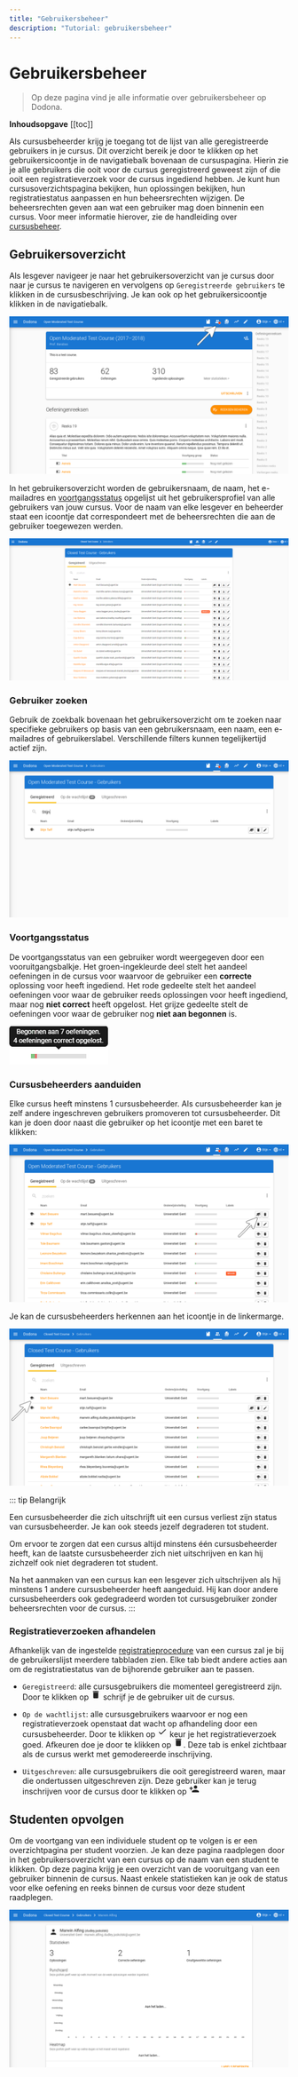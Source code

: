 ```yaml
---
title: "Gebruikersbeheer"
description: "Tutorial: gebruikersbeheer"
---
```


# Gebruikersbeheer
> Op deze pagina vind je alle informatie over gebruikersbeheer op Dodona.

**Inhoudsopgave**
[[toc]]

Als cursusbeheerder krijg je toegang tot de lijst van alle geregistreerde gebruikers in je cursus. Dit overzicht bereik je door te klikken op het gebruikersicoontje in de navigatiebalk bovenaan de cursuspagina. Hierin zie je alle gebruikers die ooit voor de cursus geregistreerd geweest zijn of die ooit een registratieverzoek voor de cursus ingediend hebben. Je kunt hun cursusoverzichtspagina bekijken, hun oplossingen bekijken, hun registratiestatus aanpassen en hun beheersrechten wijzigen. De beheersrechten geven aan wat een gebruiker mag doen binnenin een cursus. Voor meer informatie hierover, zie de handleiding over [cursusbeheer](../course-management).


## Gebruikersoverzicht

Als lesgever navigeer je naar het gebruikersoverzicht van je cursus door naar je cursus te navigeren en vervolgens op `Geregistreerde gebruikers` te klikken in de cursusbeschrijving. Je kan ook op het gebruikersicoontje klikken in de navigatiebalk.

![admin menu users](./staff.course_users.png)

In het gebruikersoverzicht worden de gebruikersnaam, de naam, het e-mailadres en [voortgangsstatus](#voortgangsstatus) opgelijst uit het gebruikersprofiel van alle gebruikers van jouw cursus. Voor de naam van elke lesgever en beheerder staat een icoontje dat correspondeert met de beheersrechten die aan de gebruiker toegewezen werden.

![gebruikers](./staff.users.png)

### Gebruiker zoeken

Gebruik de zoekbalk bovenaan het gebruikersoverzicht om te zoeken naar specifieke gebruikers op basis van een gebruikersnaam, een naam, een e-mailadres of gebruikerslabel. Verschillende filters kunnen tegelijkertijd actief zijn.

![gefilterde lijst](./staff.users_filtered.png)

### Voortgangsstatus
De voortgangsstatus van een gebruiker wordt weergegeven door een vooruitgangsbalkje. Het groen-ingekleurde deel stelt het aandeel oefeningen in de cursus voor waarvoor de gebruiker een **correcte** oplossing voor heeft ingediend. Het rode gedeelte stelt het aandeel oefeningen voor waar de gebruiker reeds oplossingen voor heeft ingediend, maar nog **niet correct** heeft opgelost. Het grijze gedeelte stelt de oefeningen voor waar de gebruiker nog **niet aan begonnen** is.

![statistics](./user_progress_statistics.png)

### Cursusbeheerders aanduiden

Elke cursus heeft minstens 1 cursusbeheerder. Als cursusbeheerder kan je zelf andere ingeschreven gebruikers promoveren tot cursusbeheerder. Dit kan je doen door naast die gebruiker op het icoontje met een baret te klikken:

![beheersrechten bewerken](./staff.users_edit_permissions.png)

Je kan de cursusbeheerders herkennen aan het icoontje in de linkermarge.

![beheerder in gebruikersoverzicht](./staff.course_users_admin.png)

::: tip Belangrijk

Een cursusbeheerder die zich uitschrijft uit een cursus verliest zijn status van cursusbeheerder. Je kan ook steeds jezelf degraderen tot student.

Om ervoor te zorgen dat een cursus altijd minstens één cursusbeheerder heeft, kan de laatste cursusbeheerder zich niet uitschrijven en kan hij zichzelf ook niet degraderen tot student.

Na het aanmaken van een cursus kan een lesgever zich uitschrijven als hij minstens 1 andere cursusbeheerder heeft aangeduid. Hij kan door andere cursusbeheerders ook gedegradeerd worden tot cursusgebruiker zonder beheersrechten voor de cursus.
:::

### Registratieverzoeken afhandelen

Afhankelijk van de ingestelde [registratieprocedure](../creating-a-course/#cursuseigenschappen) van een cursus zal je bij de gebruikerslijst meerdere tabbladen zien. Elke tab biedt andere acties aan om de registratiestatus van de bijhorende gebruiker aan te passen.

* `Geregistreerd`: alle cursusgebruikers die momenteel geregistreerd zijn.
  Door te klikken op ![unregister](../../../../images/staff_registration_icons/unregister.png) schrijf je de gebruiker uit de cursus.

* `Op de wachtlijst`: alle cursusgebruikers waarvoor er nog een registratieverzoek openstaat dat wacht op afhandeling door een cursusbeheerder.
  Door te klikken op ![approve](../../../../images/staff_registration_icons/approve.png) keur je het registratieverzoek goed. Afkeuren doe je door te klikken op ![decline](../../../../images/staff_registration_icons/decline.png). Deze tab is enkel zichtbaar als de cursus werkt met gemodereerde inschrijving.

* `Uitgeschreven`: alle cursusgebruikers die ooit geregistreerd waren, maar die ondertussen uitgeschreven zijn.
  Deze gebruiker kan je terug inschrijven voor de cursus door te klikken op ![register](../../../../images/staff_registration_icons/register.png)

## Studenten opvolgen
Om de voortgang van een individuele student op te volgen is er een overzichtpagina per student voorzien. Je kan deze pagina raadplegen door in het gebruikersoverzicht van een cursus op de naam van een student te klikken. Op deze pagina krijg je een overzicht van de vooruitgang van een gebruiker binnenin de cursus. Naast enkele statistieken kan je ook de status voor elke oefening en reeks binnen de cursus voor deze student raadplegen.

![cursusoverzicht](./staff.user_course_overview.png)
